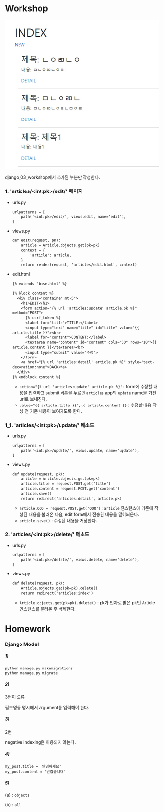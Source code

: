 # Workshop

![ezgif.com-gif-maker](django_04_homework.assets/ezgif.com-gif-maker.gif)

django_03_workshop에서 추가된 부분만 작성한다.

### 1. 'articles/\<int:pk>/edit/' 페이지

- urls.py

  ```
  urlpatterns = [
      path('<int:pk>/edit/', views.edit, name='edit'),
  ]
  ```

- views.py

  ```
  def edit(request, pk):
      article = Article.objects.get(pk=pk)
      context = {
          'article': article,
      }
      return render(request, 'articles/edit.html', context)
  ```

- edit.html

  ```
  {% extends 'base.html' %}
  
  {% block content %}
    <div class="container mt-5">
      <h1>EDIT</h1>
      <form action="{% url 'articles:update' article.pk %}" method="POST">
        {% csrf_token %}
        <label for="title">TITLE:</label>
        <input type="text" name="title" id="title" value="{{ article.title }}"><br>
        <label for="content">CONTENT:</label>
        <textarea name="content" id="content" cols="30" rows="10">{{ article.content }}</textarea><br>
        <input type="submit" value="수정">
      </form>
      <a href="{% url 'articles:detail' article.pk %}" style="text-decoration:none">BACK</a>
    </div>
  {% endblock content %}
  ```

  - `action="{% url 'articles:update' article.pk %}"` : form에 수정할 내용을 입력하고 submit 버튼을 누르면 `articles` app의 `update` name을 가진 url로 보내진다.
  - `value="{{ article.title }}"`, `{{ article.content }}` : 수정할 내용 작성 전 기존 내용이 보여지도록 한다.

### 1_1. 'articles/\<int:pk>/update/' 메소드

- urls.py

  ```
  urlpatterns = [
      path('<int:pk>/update/', views.update, name='update'),
  ]
  ```

- views.py

  ```
  def update(request, pk):
      article = Article.objects.get(pk=pk)
      article.title = request.POST.get('title')
      article.content = request.POST.get('content')
      article.save()
      return redirect('articles:detail', article.pk)
  ```

  - `article.OOO = request.POST.get('OOO')` : `article` 인스턴스에 기존에 작성된 내용을 불러온 다음, edit form에서 전송된 내용을 덮어씌운다.
  - `article.save()` : 수정된 내용을 저장한다.

### 2. 'articles/\<int:pk>/delete/' 메소드

- urls.py

  ```
  urlpatterns = [
      path('<int:pk>/delete/', views.delete, name='delete'),
  ]
  ```

- views.py

  ```
  def delete(request, pk):
      Article.objects.get(pk=pk).delete()
      return redirect('articles:index')
  ```

  - `Article.objects.get(pk=pk).delete()` : pk가 인자로 받은 pk인 Article 인스턴스를 불러온 후 삭제한다.



# Homework

### Django Model

##### 1)

```
python manage.py makemigrations
python manage.py migrate
```

##### 2)

3번이 오류

필드명을 명시해서 argument를 입력해야 한다.

##### 3)

2번

negative indexing은 허용되지 않는다.

##### 4)

```
my_post.title = '안녕하세요'
my_post.content = '반갑습니다'
```

##### 5)

(a) : `objects`

(b) : `all`

